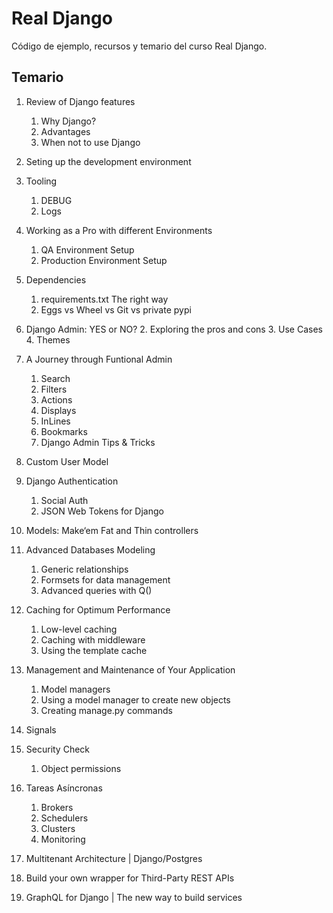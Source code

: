 # Real Django
Código de ejemplo, recursos y temario del curso Real Django.

## Temario

1. Review of Django features

	1. Why Django?
	2. Advantages
	3. When not to use Django
2. Seting up the development environment
3. Tooling
	1. DEBUG
	2. Logs
4. Working as a Pro with different Environments
	1. QA Environment Setup
	2. Production Environment Setup

5. Dependencies
	1. requirements.txt The right way
	2. Eggs vs Wheel vs Git vs private pypi

6. Django Admin: YES or NO?
	2. Exploring the pros and cons
	3. Use Cases
	4. Themes
7. A Journey through Funtional Admin
	1. Search
	2. Filters
	3. Actions
	4. Displays
	5. InLines
	6. Bookmarks
	7. Django Admin Tips & Tricks 

8. Custom User Model
9. Django Authentication
	1. Social Auth 
	2. JSON Web Tokens for Django

10. Models: Make‘em Fat and Thin controllers
11. Advanced Databases Modeling
	1. Generic relationships
	2. Formsets for data management
	3. Advanced queries with Q()

12. Caching for Optimum Performance
	1. Low-level caching
	2. Caching with middleware
	3. Using the template cache

13. Management and Maintenance of Your Application
	1. Model managers
	2. Using a model manager to create new objects
	3. Creating manage.py commands

14. Signals

15. Security Check
	1. Object permissions

16. Tareas Asíncronas
	1. Brokers
	2. Schedulers
	3. Clusters
	4. Monitoring

17. Multitenant Architecture | Django/Postgres

18. Build your own wrapper for Third-Party REST APIs
19. GraphQL for Django | The new way to build services	

